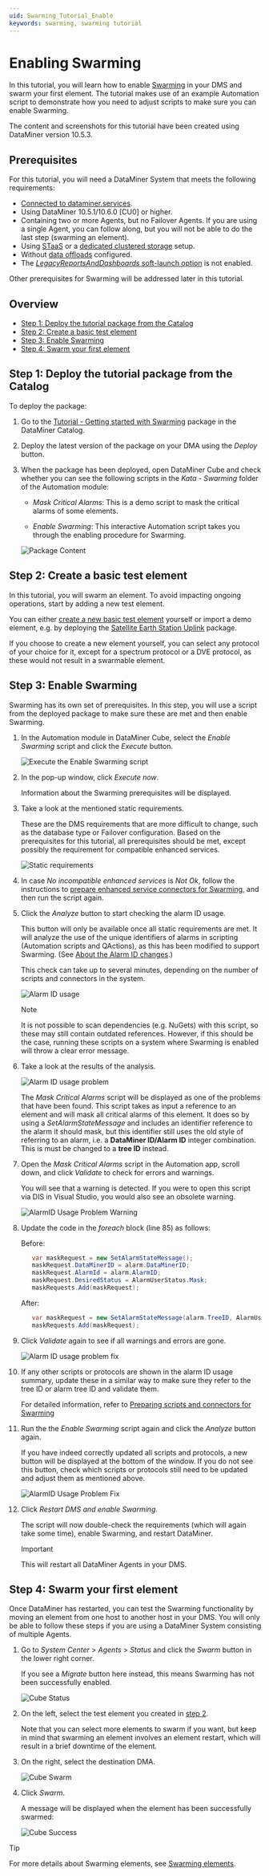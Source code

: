 ```yaml
---
uid: Swarming_Tutorial_Enable
keywords: swarming, swarming tutorial
---
```


# Enabling Swarming

In this tutorial, you will learn how to enable [Swarming](xref:Swarming) in your DMS and swarm your first element. The tutorial makes use of an example Automation script to demonstrate how you need to adjust scripts to make sure you can enable Swarming.

The content and screenshots for this tutorial have been created using DataMiner version 10.5.3.

## Prerequisites

For this tutorial, you will need a DataMiner System that meets the following requirements:

- [Connected to dataminer.services](https://docs.dataminer.services/user-guide/Cloud_Platform/Connecting_to_cloud/Connecting_your_DataMiner_System_to_the_cloud.html).
- Using DataMiner 10.5.1/10.6.0 [CU0] or higher.
- Containing two or more Agents, but no Failover Agents. If you are using a single Agent, you can follow along, but you will not be able to do the last step (swarming an element).
- Using [STaaS](xref:STaaS) or a [dedicated clustered storage](xref:Configuring_dedicated_clustered_storage) setup.
- Without [data offloads](xref:Offload_database) configured.
- The [*LegacyReportsAndDashboards* soft-launch option](xref:Overview_of_Soft_Launch_Options#legacyreportsanddashboards) is not enabled.

Other prerequisites for Swarming will be addressed later in this tutorial.

## Overview

- [Step 1: Deploy the tutorial package from the Catalog](#step-1-deploy-the-tutorial-package-from-the-catalog)
- [Step 2: Create a basic test element](#step-2-create-a-basic-test-element)
- [Step 3: Enable Swarming](#step-3-enable-swarming)
- [Step 4: Swarm your first element](#step-4-swarm-your-first-element)

## Step 1: Deploy the tutorial package from the Catalog

To deploy the package:

1. Go to the [Tutorial - Getting started with Swarming](https://catalog.dataminer.services/details/b087dd80-8a62-4ef0-9321-76964ac4e039) package in the DataMiner Catalog.

1. Deploy the latest version of the package on your DMA using the *Deploy* button.

1. When the package has been deployed, open DataMiner Cube and check whether you can see the following scripts in the *Kata - Swarming* folder of the Automation module:

   - *Mask Critical Alarms*: This is a demo script to mask the critical alarms of some elements.

   - *Enable Swarming*: This interactive Automation script takes you through the enabling procedure for Swarming.

   ![Package Content](~/user-guide/images/Swarming_Tutorial_Enable_Package_Content.png)

## Step 2: Create a basic test element

In this tutorial, you will swarm an element. To avoid impacting ongoing operations, start by adding a new test element.

You can either [create a new basic test element](xref:Adding_elements) yourself or import a demo element, e.g. by deploying the [Satellite Earth Station Uplink](https://catalog.dataminer.services/details/c8adec4a-e7be-47a4-b7a4-e574e0381fe6) package.

If you choose to create a new element yourself, you can select any protocol of your choice for it, except for a spectrum protocol or a DVE protocol, as these would not result in a swarmable element.

## Step 3: Enable Swarming

Swarming has its own set of prerequisites. In this step, you will use a script from the deployed package to make sure these are met and then enable Swarming.

1. In the Automation module in DataMiner Cube, select the *Enable Swarming* script and click the *Execute* button.

   ![Execute the Enable Swarming script](~/user-guide/images/Swarming_Tutorial_Run_script.png)

1. In the pop-up window, click *Execute now*.

   Information about the Swarming prerequisites will be displayed.

1. Take a look at the mentioned static requirements.

   These are the DMS requirements that are more difficult to change, such as the database type or Failover configuration. Based on the prerequisites for this tutorial, all prerequisites should be met, except possibly the requirement for compatible enhanced services.

   ![Static requirements](~/user-guide/images/Swarming_Tutorial_Enable_Static_Requirements.png)

1. In case *No incompatible enhanced services* is *Not Ok*, follow the instructions to [prepare enhanced service connectors for Swarming](xref:SwarmingPrepare#enhanced-service-connectors), and then run the script again.

1. Click the *Analyze* button to start checking the alarm ID usage.

   This button will only be available once all static requirements are met. It will analyze the use of the unique identifiers of alarms in scripting (Automation scripts and QActions), as this has been modified to support Swarming. (See [About the Alarm ID changes](xref:SwarmingPrepare#about-the-alarm-id-changes).)

   This check can take up to several minutes, depending on the number of scripts and connectors in the system.

   ![Alarm ID usage](~/user-guide/images/Swarming_Tutorial_Enable_AlarmID_Usage.png)

   > [!NOTE]
   > It is not possible to scan dependencies (e.g. NuGets) with this script, so these may still contain outdated references. However, if this should be the case, running these scripts on a system where Swarming is enabled will throw a clear error message.

1. Take a look at the results of the analysis.

   ![Alarm ID usage problem](~/user-guide/images/Swarming_Tutorial_Enable_AlarmID_Usage_Problem.png)

   The *Mask Critical Alarms* script will be displayed as one of the problems that have been found. This script takes as input a reference to an element and will mask all critical alarms of this element. It does so by using a *SetAlarmStateMessage* and includes an identifier reference to the alarm it should mask, but this identifier still uses the old style of referring to an alarm, i.e. a **DataMiner ID/Alarm ID** integer combination. This is must be changed to a **tree ID** instead.

1. Open the *Mask Critical Alarms* script in the Automation app, scroll down, and click *Validate* to check for errors and warnings.

   You will see that a warning is detected. If you were to open this script via DIS in Visual Studio, you would also see an obsolete warning.

   ![AlarmID Usage Problem Warning](~/user-guide/images/Swarming_Tutorial_Enable_AlarmID_Usage_Problem_Warning.png)

1. Update the code in the *foreach* block (line 85) as follows:

   Before:

   ```csharp
      var maskRequest = new SetAlarmStateMessage();
      maskRequest.DataMinerID = alarm.DataMinerID;
      maskRequest.AlarmId = alarm.AlarmID;
      maskRequest.DesiredStatus = AlarmUserStatus.Mask;
      maskRequests.Add(maskRequest);
    ```

   After:

   ```csharp
      var maskRequest = new SetAlarmStateMessage(alarm.TreeID, AlarmUserStatus.Mask, "");
      maskRequests.Add(maskRequest);
   ```

1. Click *Validate* again to see if all warnings and errors are gone.

   ![Alarm ID usage problem fix](~/user-guide/images/Swarming_Tutorial_Enable_AlarmID_Usage_Problem_Fix.png)

1. If any other scripts or protocols are shown in the alarm ID usage summary, update these in a similar way to make sure they refer to the tree ID or alarm tree ID and validate them.

   For detailed information, refer to [Preparing scripts and connectors for Swarming](xref:SwarmingPrepare)

1. Run the the *Enable Swarming* script again and click the *Analyze* button again.

   If you have indeed correctly updated all scripts and protocols, a new button will be displayed at the bottom of the window. If you do not see this button, check which scripts or protocols still need to be updated and adjust them as mentioned above.

   ![AlarmID Usage Problem Fix](~/user-guide/images/Swarming_Tutorial_Enable_No_Problems.png)

1. Click *Restart DMS and enable Swarming*.

   The script will now double-check the requirements (which will again take some time), enable Swarming, and restart DataMiner.

   > [!IMPORTANT]
   > This will restart all DataMiner Agents in your DMS.

## Step 4: Swarm your first element

Once DataMiner has restarted, you can test the Swarming functionality by moving an element from one host to another host in your DMS. You will only be able to follow these steps if you are using a DataMiner System consisting of multiple Agents.

1. Go to *System Center* > *Agents* > *Status* and click the *Swarm* button in the lower right corner.

   If you see a *Migrate* button here instead, this means Swarming has not been successfully enabled.

   ![Cube Status](~/user-guide/images/Swarming_Tutorial_Enable_Cube_Status.png)

1. On the left, select the test element you created in [step 2](#step-2-create-a-basic-test-element).

   Note that you can select more elements to swarm if you want, but keep in mind that swarming an element involves an element restart, which will result in a brief downtime of the element.

1. On the right, select the destination DMA.

   ![Cube Swarm](~/user-guide/images/Swarming_Tutorial_Enable_Cube_Swarm.png)

1. Click *Swarm*.

   A message will be displayed when the element has been successfully swarmed:

   ![Cube Success](~/user-guide/images/Swarming_Tutorial_Enable_Cube_Success.png)

> [!TIP]
> For more details about Swarming elements, see [Swarming elements](xref:SwarmingElements).
